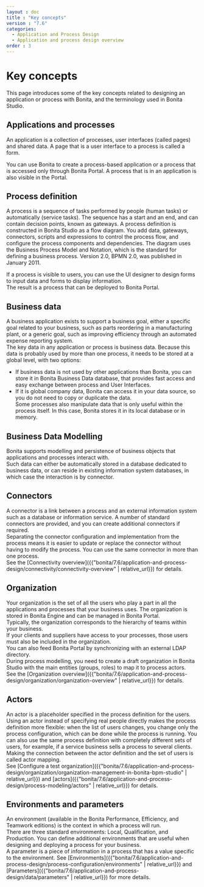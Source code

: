 ```yaml
---
layout : doc
title : "Key concepts"
version : "7.6"
categories:
  - Application and Process Design
  - Application and process design overview
order : 3
---
```

# Key concepts

This page introduces some of the key concepts related to designing an application or process with Bonita, and the terminology used in Bonita Studio.

## Applications and processes

An application is a collection of processes, user interfaces (called pages) and shared data. A page that is a user interface to a process is called a form. 

You can use Bonita to create a process-based application or a process that is accessed only through Bonita Portal. A process that is in an application is also visible in the Portal.

## Process definition

A process is a sequence of tasks performed by people (human tasks) or automatically (service tasks). The sequence has a start and an end, and can contain decision points, known as gateways. A process definition is constructed in Bonita Studio as a flow diagram. You add data, gateways, connectors, scripts and expressions to control the process flow, and configure the process components and dependencies. The diagram uses the Business Process Model and Notation, which is the standard for defining a business process. Version 2.0, BPMN 2.0, was published in January 2011\.

If a process is visible to users, you can use the UI designer to design forms to input data and forms to display information.  
The result is a process that can be deployed to Bonita Portal.

## Business data

A business application exists to support a business goal, either a specific goal related to your business, such as parts reordering in a manufacturing plant, or a generic goal, such as improving efficiency through an automated expense reporting system.  
The key data in any application or process is business data. Because this data is probably used by more than one process, it needs to be stored at a global level, with two options:
   - If business data is not used by other applications than Bonita,  you can store it in Bonita Business Data database, that provides fast access and easy exchange between process and User Interfaces.
   - If it is global company data, Bonita can access it in your data source, so you do not need to copy or duplicate the data.  
Some processes also manipulate data that is only useful within the process itself. In this case, Bonita stores it in its local database or in memory.

## Business Data Modelling

Bonita supports modelling and persistence of business objects that applications and processes interact with.   
Such data can either be automatically stored in a database dedicated to business data, or can reside in existing information system databases, in which case the interaction is by connector.

## Connectors

A connector is a link between a process and an external information system such as a database or information service. A number of standard connectors are provided, and you can create additional connectors if required.   
Separating the connector configuration and implementation from the process means it is easier to update or replace the connector without having to modify the process. You can use the same connector in more than one process.  
See the [Connectivity overview]({{"bonita/7.6/application-and-process-design/connectivity/connectivity-overview" | relative_url}}) for details.

## Organization

Your organization is the set of all the users who play a part in all the applications and processes that your business uses. The organization is stored in Bonita Engine and can be managed in Bonita Portal.   
Typically, the organization corresponds to the hierarchy of teams within your business.  
If your clients and suppliers have access to your processes, those users must also be included in the organization.   
You can also feed Bonita Portal by synchronizing with an external LDAP directory.   
During process modelling, you need to create a draft organization in Bonita Studio with the main entities (groups, roles) to map it to process actors.  
See the [Organization overview]({{"bonita/7.6/application-and-process-design/organization/organization-overview" | relative_url}}) for details.

## Actors

An actor is a placeholder specified in the process definition for the users. Using an actor instead of specifying real people directly makes the process definition more flexible: when the list of users changes, you change only the process configuration, which can be done while the process is running. You can also use the same process definition with completely different sets of users, for example, if a service business sells a process to several clients.   
Making the connection between the actor definition and the set of users is called actor mapping.  
See [Configure a test organization]({{"bonita/7.6/application-and-process-design/organization/organization-management-in-bonita-bpm-studio" | relative_url}}) and [actors]({{"bonita/7.6/application-and-process-design/process-modeling/actors" | relative_url}}) for details.

## Environments and parameters

An environment (available in the Bonita Performance, Efficiency, and Teamwork editions) is the context in which a process will run.  
There are three standard environments: Local, Qualification, and Production. You can define additional environments that are useful when designing and deploying a process for your business.  
A parameter is a piece of information in a process that has a value specific to the environment. See [Environments]({{"bonita/7.6/application-and-process-design/process-configuration/environments" | relative_url}}) and [Parameters]({{"bonita/7.6/application-and-process-design/data/parameters" | relative_url}}) for more details.
